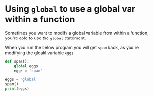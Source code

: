 # Using `global` to use a global var within a function

Sometimes you want to modify a global variable from within a function, you're able to use the `global` statement.

When you run the below program you will get `spam` back, as you're modifying the gloabl variable `eggs`

```python
def spam():
    global eggs
    eggs = 'spam'
        
eggs = 'global'
spam()
print(eggs)
```
